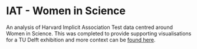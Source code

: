 # IAT - Women in Science

An analysis of Harvard Implicit Association Test data centred around Women in Science. This was completed to provide supporting visualisations for a TU Delft exhibition and more context can be [found here](about).

